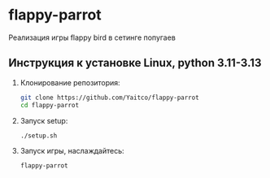 # flappy-parrot
Реализация игры flappy bird в сетинге попугаев

## Инструкция к установке Linux, python 3.11-3.13
1. Клонирование репозитория:
   ```bash
   git clone https://github.com/Yaitco/flappy-parrot
   cd flappy-parrot
2. Запуск setup:
   ```bash
   ./setup.sh
3. Запуск игры, наслаждайтесь:
   ```bash
   flappy-parrot
